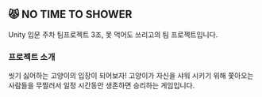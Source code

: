 ## 😾 NO TIME TO SHOWER
Unity 입문 주차 팀프로젝트 3조, 못 먹어도 쓰리고의 팀 프로젝트입니다.
### 프로젝트 소개
씻기 싫어하는 고양이의 입장이 되어보자! 고양이가 자신을 샤워 시키기 위해 쫓아오는 사람들을 무찔러서 일정 시간동안 생존하면 승리하는 게임입니다.

